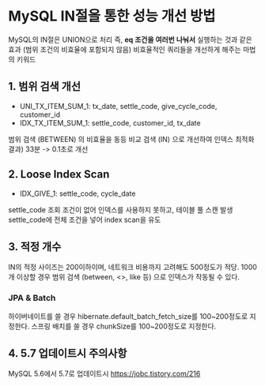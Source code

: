 # MySQL IN절을 통한 성능 개선 방법

MySQL의 IN절은 UNION으로 처리
즉, **eq 조건을 여러번 나눠서** 실행하는 것과 같은 효과
(범위 조건의 비효율에 포함되지 않음)
비효율적인 쿼리들을 개선하게 해주는 마법의 키워드


## 1. 범위 검색 개선

* UNI_TX_ITEM_SUM_1: tx_date, settle_code, give_cycle_code, customer_id
* IDX_TX_ITEM_SUM_1: settle_code, customer_id, tx_date


범위 검색 (BETWEEN) 의 비효율을 동등 비교 검색 (IN) 으로 개선하여 인덱스 최적화
결과) 33분 -> 0.1초로 개선

## 2. Loose Index Scan

* IDX_GIVE_1: settle_code, cycle_date

settle_code 조회 조건이 없어 
인덱스를 사용하지 못하고, 
테이블 풀 스캔 발생
settle_code에 전체 조건을 넣어 
index scan을 유도

## 3. 적정 개수

IN의 적정 사이즈는 200이하이며, 
네트워크 비용까지 고려해도 500정도가 적당.
1000개 이상할 경우 범위 검색 (between, <>, like 등) 으로 인덱스가 작동될 수 있다.

### JPA & Batch

하이버네이트를 쓸 경우 hibernate.default_batch_fetch_size를 100~200정도로 지정한다.
스프링 배치를 쓸 경우 chunkSize를 100~200정도로 지정한다.

## 4. 5.7 업데이트시 주의사항

MySQL 5.6에서 5.7로 업데이트시 
https://jobc.tistory.com/216